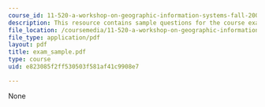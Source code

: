 ```yaml
---
course_id: 11-520-a-workshop-on-geographic-information-systems-fall-2005
description: This resource contains sample questions for the course exam.
file_location: /coursemedia/11-520-a-workshop-on-geographic-information-systems-fall-2005/e823085f2ff530503f581af41c9908e7_exam_sample.pdf
file_type: application/pdf
layout: pdf
title: exam_sample.pdf
type: course
uid: e823085f2ff530503f581af41c9908e7

---
```

None